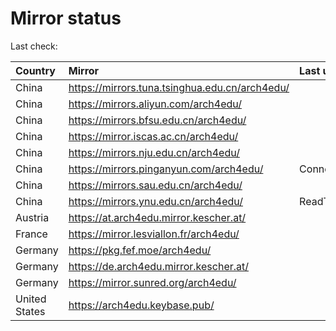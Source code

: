 <script src="./time.js"></script>
# Mirror status
Last check: <script type="text/javascript">localize(1672910365.3359995);</script>

|Country|Mirror|Last update|
|:------|:-----|:----------|
|China|https://mirrors.tuna.tsinghua.edu.cn/arch4edu/|<script type="text/javascript">localize(1672857180);</script>|
|China|https://mirrors.aliyun.com/arch4edu/|<script type="text/javascript">localize(1672857180);</script>|
|China|https://mirrors.bfsu.edu.cn/arch4edu/|<script type="text/javascript">localize(1672857180);</script>|
|China|https://mirror.iscas.ac.cn/arch4edu/|<script type="text/javascript">localize(1672900281);</script>|
|China|https://mirrors.nju.edu.cn/arch4edu/|<script type="text/javascript">localize(1672813978);</script>|
|China|https://mirrors.pinganyun.com/arch4edu/|ConnectTimeout|
|China|https://mirrors.sau.edu.cn/arch4edu/|<script type="text/javascript">localize(1671258899);</script>|
|China|https://mirrors.ynu.edu.cn/arch4edu/|ReadTimeout|
|Austria|https://at.arch4edu.mirror.kescher.at/|<script type="text/javascript">localize(1672857180);</script>|
|France|https://mirror.lesviallon.fr/arch4edu/|<script type="text/javascript">localize(1672857180);</script>|
|Germany|https://pkg.fef.moe/arch4edu/|<script type="text/javascript">localize(1672857180);</script>|
|Germany|https://de.arch4edu.mirror.kescher.at/|<script type="text/javascript">localize(1672857180);</script>|
|Germany|https://mirror.sunred.org/arch4edu/|<script type="text/javascript">localize(1672857180);</script>|
|United States|https://arch4edu.keybase.pub/|<script type="text/javascript">localize(1672857180);</script>|

<script src="./tablefilter/tablefilter.js"></script>
<script src="./table.js"></script>